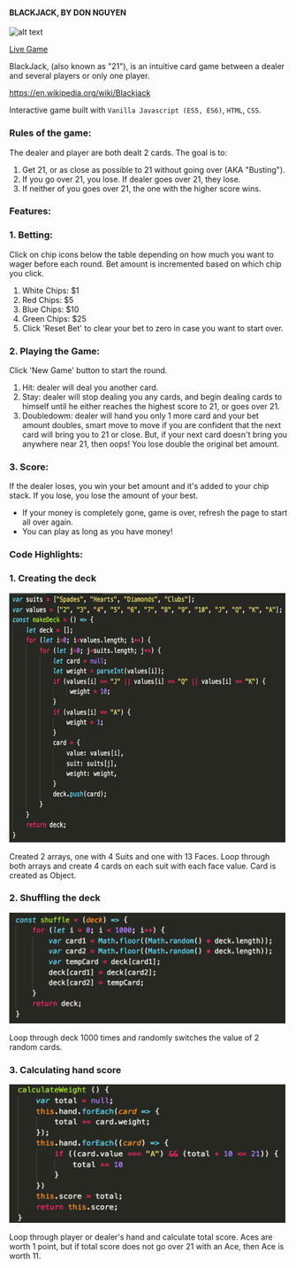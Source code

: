#### BLACKJACK, BY DON NGUYEN

![alt text](https://media.giphy.com/media/5R0yySN75A48x4jvqH/giphy.gif)

[Live Game](https://thedonwind69.github.io/blackjack/)

BlackJack, (also known as "21"), is an intuitive card game between a dealer and several players or only one player. 

https://en.wikipedia.org/wiki/Blackjack

Interactive game built with `Vanilla Javascript (ES5, ES6)`, `HTML`, `CSS`.

### Rules of the game:

The dealer and player are both dealt 2 cards. The goal is to:
1. Get 21, or as close as possible to 21 without going over (AKA "Busting").
2. If you go over 21, you lose. If dealer goes over 21, they lose. 
3. If neither of you goes over 21, the one with the higher score wins.

### Features:

### 1. Betting: 

Click on chip icons below the table depending on how much you want to wager before each round. Bet amount is incremented based on which chip you click.
1. White Chips: $1
2. Red Chips: $5
3. Blue Chips: $10
4. Green Chips: $25
5. Click 'Reset Bet' to clear your bet to zero in case you want to start over.

### 2. Playing the Game: 

Click 'New Game' button to start the round.
1. Hit: dealer will deal you another card.
2. Stay: dealer will stop dealing you any cards, and begin dealing cards to himself until he either reaches the highest score to 21, or goes over 21.
3. Doubledowm: dealer will hand you only 1 more card and your bet amount doubles, smart move to move if you are confident that the next card will bring you to 21 or close. But, if your next card doesn't bring you anywhere near 21, then oops! You lose double the original bet amount.

### 3. Score: 
If the dealer loses, you win your bet amount and it's added to your chip stack. If you lose, you lose the amount of your best. 
- If your money is completely gone, game is over, refresh the page to start all over again.
- You can play as long as you have money!

### Code Highlights:

### 1. Creating the deck

<div>
    <img src="/images/screen1.png" width="500px" height="450px"</img> 
</div>

Created 2 arrays, one with 4 Suits and one with 13 Faces. Loop through both arrays and create 4 cards on each suit with each face value. Card is created as Object.

### 2. Shuffling the deck

<div>
    <img src="/images/screen2.png" width="500px" height="200px"</img> 
</div>

Loop through deck 1000 times and randomly switches the value of 2 random cards.

### 3. Calculating hand score

<div>
    <img src="/images/screen3.png" width="500px" height="250px"</img> 
</div>

Loop through player or dealer's hand and calculate total score. Aces are worth 1 point, but if total score does not go over 21 with an Ace, then Ace is worth 11.